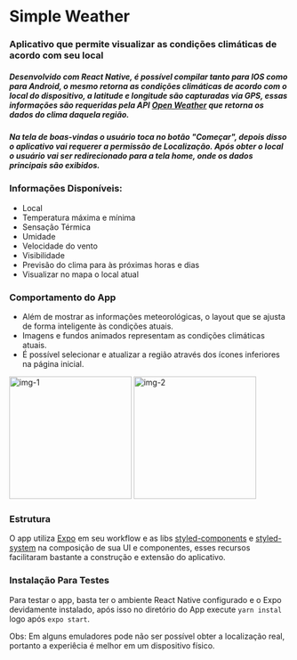 # Simple Weather

### Aplicativo que permite visualizar as condições climáticas de acordo com seu local

##### Desenvolvido com React Native, é possível compilar tanto para IOS como para Android, o mesmo retorna as condições climáticas de acordo com o local do dispositivo, a latitude e longitude são capturadas via GPS, essas informações são requeridas pela API [Open Weather](https://openweathermap.org/api) que retorna os dados do clima daquela região.

##### Na tela de boas-vindas o usuário toca no botão "Começar", depois disso o aplicativo vai requerer a permissão de Localização. Após obter o local o usuário vai ser redirecionado para a tela home, onde os dados principais são exibidos.

### Informações Disponíveis:

- Local
- Temperatura máxima e mínima
- Sensação Térmica
- Umidade
- Velocidade do vento
- Visibilidade
- Previsão do clima para às próximas horas e dias
- Visualizar no mapa o local atual

### Comportamento do App

- Além de mostrar as informações meteorológicas, o layout que se ajusta de forma inteligente às condições atuais.
- Imagens e fundos animados representam as condições climáticas atuais.
- É possível selecionar e atualizar a região através dos ícones inferiores na página inicial.

<div>
  <img alt="img-1" src="https://i.imgur.com/SW14Qyv.jpeg" width="220em" />
  <img alt="img-2" src="https://i.imgur.com/onntn9N.jpg" width="220em" />
</div>

### Estrutura

O app utiliza [Expo](https://expo.dev/) em seu workflow e as libs [styled-components](https://styled-components.com/) e [styled-system](https://styled-system.com/) na composição de sua UI e componentes, esses recursos facilitaram bastante a construção e extensão do aplicativo.

### Instalação Para Testes

Para testar o app, basta ter o ambiente React Native configurado e o Expo devidamente instalado, após isso no diretório do App execute `yarn instal` logo após `expo start`.

Obs: Em alguns emuladores pode não ser possível obter a localização real, portanto a experiêcia é melhor em um dispositivo físico.
